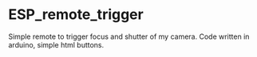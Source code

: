 # ESP_remote_trigger
 Simple remote to trigger focus and shutter of my camera.
 Code written in arduino, simple html buttons.
 

